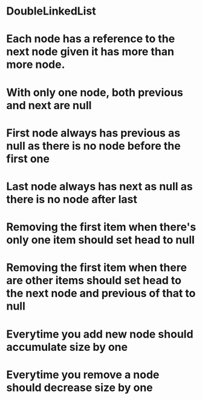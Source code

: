 # DoubleLinkedList

# Each node has a reference to the next node given it has more than more node.
# With only one node, both previous and next are null
# First node always has previous as null as there is no node before the first one
# Last node always has next as null as there is no node after last
# Removing the first item when there's only one item should set head to null
# Removing the first item when there are other items should set head to the next node and previous of that to null
# Everytime you add new node should accumulate size by one
# Everytime you remove a node should decrease size by one